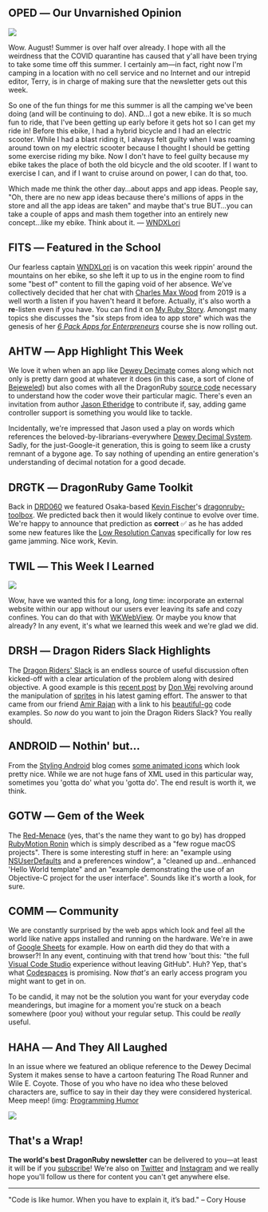 <div style="display:none;font−size:0;line−height:0;max−height:0;mso−hide:all">DRD066: It's a retro extravaganza including the Road Runner, Wile E. Coyote and the Dewey Decimal System.</div>

## OPED ― Our Unvarnished Opinion

![](https://dragonrubydispatch.com/assets/images/rad-power-bike-590x446px.png)

Wow. August! Summer is over half over already. I hope with all the weirdness that the COVID quarantine has caused that y'all have been trying to take some time off this summer. I certainly am―in fact, right now I'm camping in a location with no cell service and no Internet and our intrepid editor, Terry, is in charge of making sure that the newsletter gets out this week.

So one of the fun things for me this summer is all the camping we've been doing (and will be continuing to do). AND&#8230;I got a new ebike. It is so much fun to ride, that I've been getting up early before it gets hot so I can get my ride in! Before this ebike, I had a hybrid bicycle and I had an electric scooter. While I had a blast riding it, I always felt guilty when I was roaming around town on my electric scooter because I thought I should be getting some exercise riding my bike. Now I don't have to feel guilty because my ebike takes the place of both the old bicycle and the old scooter. If I want to exercise I can, and if I want to cruise around on power, I can do that, too.

Which made me think the other day&#8230;about apps and app ideas. People say, "Oh, there are no new app ideas because there's millions of apps in the store and all the app ideas are taken" and maybe that's true BUT&#8230;you can take a couple of apps and mash them together into an entirely new concept&#8230;like my ebike. Think about it. ― [WNDXLori](/s/2Q1Q1C)

## FITS ― Featured in the School

Our fearless captain [WNDXLori](/s/6nbbbb) is on vacation this week rippin' around the mountains on her ebike, so she left it up to us in the engine room to find some "best of" content to fill the gaping void of her absence. We've collectively decided that her chat with [Charles Max Wood](/s/v55PvF) from 2019 is a well worth a listen if you haven't heard it before. Actually, it's also worth a <b>re</b>-listen even if you have. You can find it on [My Ruby Story](/s/5u11ul). Amongst many topics she discusses the "six steps from idea to app store" which was the genesis of her <em>[6 Pack Apps for Enterpreneurs](/s/h7IY0h)</em> course she is now rolling out.

## AHTW ― App Highlight This Week

We love it when when an app like [Dewey Decimate](/s/MMM1k8) comes along which not only is pretty darn good at whatever it does (in this case, a sort of clone of  [Bejeweled](/s/p2lpp2)) but also comes with all the DragonRuby [source code](/s/kiXkMX) necessary to understand how the coder wove their particular magic. There's even an invitation from author [Jason Etheridge](/s/40u044) to contribute if, say, adding game controller support is something you would like to tackle.

Incidentally, we're impressed that Jason used a play on words which references the beloved-by-librarians-everywhere [Dewey Decimal System](/s/OO6x6O). Sadly, for the just-Google-it generation, this is going to seem like a crusty remnant of a bygone age. To say nothing of upending an entire generation's understanding of decimal notation for a good decade.

## DRGTK ― DragonRuby Game Toolkit

Back in [DRD060](/s/94OqqO) we featured Osaka-based [Kevin Fischer](/s/2x5DX5)'s [dragonruby-toolbox](/s/VoV9oo). We predicted back then it would likely continue to evolve over time. We're happy to announce that prediction as <b>correct</b> &#x2705; as he has added some new features like the [Low Resolution Canvas](/s/aE63HE) specifically for low res game jamming. Nice work, Kevin.

## TWIL ― This Week I Learned

![](https://dragonrubydispatch.com/assets/images/web-within-app-590x338px.png)

Wow, have we wanted this for a long, <em>long</em> time: incorporate an external website within our app without our users ever leaving its safe and cozy confines. You can do that with [WKWebView](/s/Nz1N2W). Or maybe you know that already? In any event, it's what we learned this week and we're glad we did.

## DRSH ― Dragon Riders Slack Highlights

The [Dragon Riders' Slack](/s/YYuYHu) is an endless source of useful discussion often kicked-off with a clear articulation of the problem along with desired objective. A good example is this [recent post](/s/K121XK) by [Don Wei](/s/QQ66bQ) revolving around the manipulation of [sprites](/s/N75N7h) in his latest gaming effort. The answer to that came from our friend [Amir Rajan](/s/ssRRRR) with a link to his [beautiful-go](/s/JJ66iF) code examples. So <em>now</em> do you want to join the Dragon Riders Slack? You really should.

## ANDROID ― Nothin' but...

From the [Styling Android](/s/p055eC) blog comes [some animated icons](/s/Gw8GGx) which look pretty nice. While we are not huge fans of XML used in this particular way, sometimes you 'gotta do' what you 'gotta do'. The end result is worth it, we think.

## GOTW ― Gem of the Week

The [Red-Menace](/s/2AHg2H) (yes, that's the name they want to go by) has dropped [RubyMotion Ronin](/s/Xz3YYz) which is simply described as a "few rogue macOS projects". There is some interesting stuff in here: an "example using [NSUserDefaults](/s/4477Xs) and a preferences window", a "cleaned up and&#8230;enhanced 'Hello World template" and an "example demonstrating the use of an Objective-C project for the user interface". Sounds like it's worth a look, for sure. 

## COMM ― Community

We are constantly surprised by the web apps which look and feel all the world like native apps installed and running on the hardware. We're in awe of  [Google Sheets](/s/4s33E3) for example. How on earth did they do that with a browser?! In any event, continuing with that trend how 'bout this: "the full [Visual Code Studio](/s/1rl31r) experience without leaving GitHub". Huh? Yep, that's what [Codespaces](/s/PbPP77) is promising. Now <em>that's</em> an early access program you might want to get in on.

To be candid, it may not be the solution you want for your everyday code meanderings, but imagine for a moment you're stuck on a beach somewhere (poor you) without your regular setup. This could be <em>really</em> useful.

## HAHA ― And They All Laughed

In an issue where we featured an oblique reference to the Dewey Decimal System it  makes sense to have a cartoon featuring The Road Runner and Wile E. Coyote. Those of you who have no idea who these beloved characters are, suffice to say in their day they were considered hysterical. Meep meep! (img: [Programming Humor](/s/4mV4m4)

![](https://dragonrubydispatch.com/assets/images/wile-e-coyote-590x443px.png)

## That's a Wrap!

**The world's best DragonRuby newsletter** can be delivered to you—at least it will be if you [subscribe](/s/9UlR99)! We're also on [Twitter](/s/i13x1x) and [Instagram](/s/2zT3zT) and we really hope you'll follow us there for content you can't get anywhere else.

---------------------------------------

"Code is like humor. When you have to explain it, it’s bad." – Cory House
